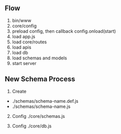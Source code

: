 ## Flow
1. bin/www
2. core/config
3. preload config, then callback config.onload(start)
4. load app.js
5. load core/routes
6. load apis
7. load db
8. load schemas and models
9. start server

## New Schema Process

1. Create

- ./schemas/schema-name.def.js
- ./schemas/schema-name.js

2. Config ./core/schemas.js

3. Config ./core/db.js